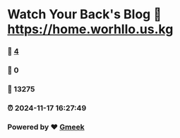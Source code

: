 # Watch Your Back's Blog :link: https://home.worhllo.us.kg 
### :page_facing_up: [4](https://home.worhllo.us.kg/tag.html) 
### :speech_balloon: 0 
### :hibiscus: 13275 
### :alarm_clock: 2024-11-17 16:27:49 
### Powered by :heart: [Gmeek](https://github.com/Meekdai/Gmeek)
